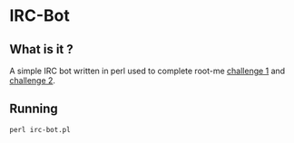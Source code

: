 # IRC-Bot

## What is it ?

A simple IRC bot written in perl used to complete root-me [challenge 1](https://www.root-me.org/fr/Challenges/Programmation/IRC-Retour-au-college) and [challenge 2](https://www.root-me.org/fr/Challenges/Programmation/IRC-Chaine-encodee).

## Running 

```perl irc-bot.pl```

